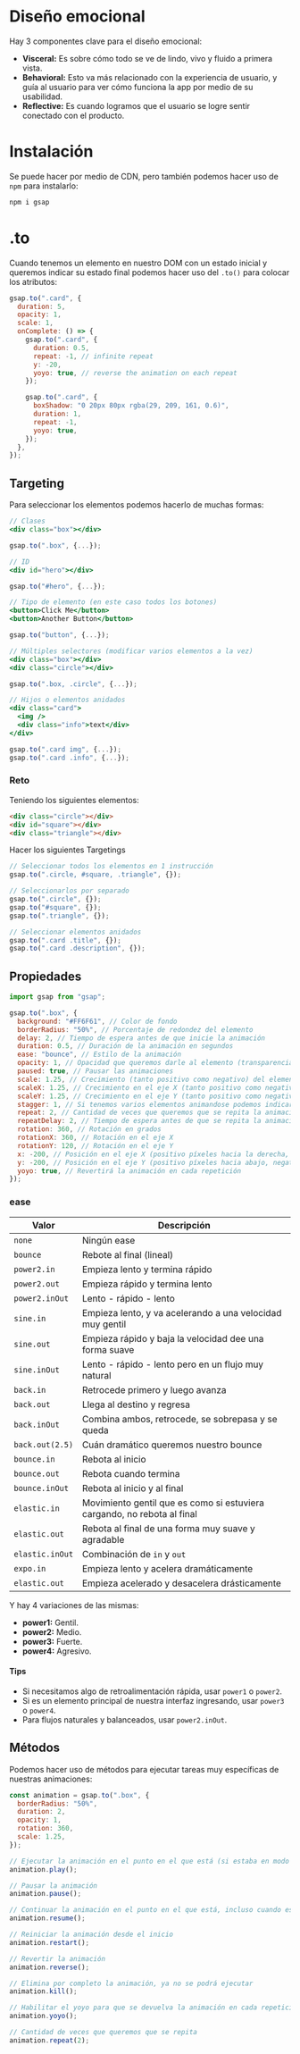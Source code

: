 # Diseño emocional

Hay 3 componentes clave para el diseño emocional:

- **Visceral:** Es sobre cómo todo se ve de lindo, vivo y fluido a primera vista.
- **Behavioral:** Esto va más relacionado con la experiencia de usuario, y guía al usuario para ver cómo funciona la app por medio de su usabilidad.
- **Reflective:** Es cuando logramos que el usuario se logre sentir conectado con el producto.

# Instalación

Se puede hacer por medio de CDN, pero también podemos hacer uso de `npm` para instalarlo:

```bash
npm i gsap
```

# .to

Cuando tenemos un elemento en nuestro DOM con un estado inicial y queremos indicar su estado final podemos hacer uso del `.to()` para colocar los atributos:

```javascript
gsap.to(".card", {
  duration: 5,
  opacity: 1,
  scale: 1,
  onComplete: () => {
    gsap.to(".card", {
      duration: 0.5,
      repeat: -1, // infinite repeat
      y: -20,
      yoyo: true, // reverse the animation on each repeat
    });

    gsap.to(".card", {
      boxShadow: "0 20px 80px rgba(29, 209, 161, 0.6)",
      duration: 1,
      repeat: -1,
      yoyo: true,
    });
  },
});
```

## Targeting

Para seleccionar los elementos podemos hacerlo de muchas formas:

```jsx
// Clases
<div class="box"></div>

gsap.to(".box", {...});

// ID
<div id="hero"></div>

gsap.to("#hero", {...});

// Tipo de elemento (en este caso todos los botones)
<button>Click Me</button>
<button>Another Button</button>

gsap.to("button", {...});

// Múltiples selectores (modificar varios elementos a la vez)
<div class="box"></div>
<div class="circle"></div>

gsap.to(".box, .circle", {...});

// Hijos o elementos anidados
<div class="card">
  <img />
  <div class="info">text</div>
</div>

gsap.to(".card img", {...});
gsap.to(".card .info", {...});
```

### Reto

Teniendo los siguientes elementos:

```html
<div class="circle"></div>
<div id="square"></div>
<div class="triangle"></div>
```

Hacer los siguientes Targetings

```javascript
// Seleccionar todos los elementos en 1 instrucción
gsap.to(".circle, #square, .triangle", {});

// Seleccionarlos por separado
gsap.to(".circle", {});
gsap.to("#square", {});
gsap.to(".triangle", {});

// Seleccionar elementos anidados
gsap.to(".card .title", {});
gsap.to(".card .description", {});
```

## Propiedades

```javascript
import gsap from "gsap";

gsap.to(".box", {
  background: "#FF6F61", // Color de fondo
  borderRadius: "50%", // Porcentaje de redondez del elemento
  delay: 2, // Tiempo de espera antes de que inicie la animación
  duration: 0.5, // Duración de la animación en segundos
  ease: "bounce", // Estilo de la animación
  opacity: 1, // Opacidad que queremos darle al elemento (transparencia)
  paused: true, // Pausar las animaciones
  scale: 1.25, // Crecimiento (tanto positivo como negativo) del elemento
  scaleX: 1.25, // Crecimiento en el eje X (tanto positivo como negativo) del elemento
  scaleY: 1.25, // Crecimiento en el eje Y (tanto positivo como negativo) del elemento
  stagger: 1, // Si tenemos varios elementos animandose podemos indicar cuántos queremos que se hagan a la vez
  repeat: 2, // Cantidad de veces que queremos que se repita la animación (-1 es infinito)
  repeatDelay: 2, // Tiempo de espera antes de que se repita la animación
  rotation: 360, // Rotación en grados
  rotationX: 360, // Rotación en el eje X
  rotationY: 120, // Rotación en el eje Y
  x: -200, // Posición en el eje X (positivo píxeles hacia la derecha, negativo hacia la izquierda)
  y: -200, // Posición en el eje Y (positivo píxeles hacia abajo, negativo hacia arriba)
  yoyo: true, // Revertirá la animación en cada repetición
});
```

### ease

| Valor           | Descripción                                                             |
| --------------- | ----------------------------------------------------------------------- |
| `none`          | Ningún ease                                                             |
| `bounce`        | Rebote al final (lineal)                                                |
| `power2.in`     | Empieza lento y termina rápido                                          |
| `power2.out`    | Empieza rápido y termina lento                                          |
| `power2.inOut`  | Lento - rápido - lento                                                  |
| `sine.in`       | Empieza lento, y va acelerando a una velocidad muy gentil               |
| `sine.out`      | Empieza rápido y baja la velocidad dee una forma suave                  |
| `sine.inOut`    | Lento - rápido - lento pero en un flujo muy natural                     |
| `back.in`       | Retrocede primero y luego avanza                                        |
| `back.out`      | Llega al destino y regresa                                              |
| `back.inOut`    | Combina ambos, retrocede, se sobrepasa y se queda                       |
| `back.out(2.5)` | Cuán dramático queremos nuestro bounce                                  |
| `bounce.in`     | Rebota al inicio                                                        |
| `bounce.out`    | Rebota cuando termina                                                   |
| `bounce.inOut`  | Rebota al inicio y al final                                             |
| `elastic.in`    | Movimiento gentil que es como si estuviera cargando, no rebota al final |
| `elastic.out`   | Rebota al final de una forma muy suave y agradable                      |
| `elastic.inOut` | Combinación de `in` y `out`                                             |
| `expo.in`       | Empieza lento y acelera dramáticamente                                  |
| `elastic.out`   | Empieza acelerado y desacelera drásticamente                            |

Y hay 4 variaciones de las mismas:

- **power1:** Gentil.
- **power2:** Medio.
- **power3:** Fuerte.
- **power4:** Agresivo.

#### Tips

- Si necesitamos algo de retroalimentación rápida, usar `power1` o `power2`.
- Si es un elemento principal de nuestra interfaz ingresando, usar `power3` o `power4`.
- Para flujos naturales y balanceados, usar `power2.inOut`.

## Métodos

Podemos hacer uso de métodos para ejecutar tareas muy específicas de nuestras animaciones:

```javascript
const animation = gsap.to(".box", {
  borderRadius: "50%",
  duration: 2,
  opacity: 1,
  rotation: 360,
  scale: 1.25,
});

// Ejecutar la animación en el punto en el que está (si estaba en modo reverse irá en el sentido normal nuevamente)
animation.play();

// Pausar la animación
animation.pause();

// Continuar la animación en el punto en el que está, incluso cuando está en reverse
animation.resume();

// Reiniciar la animación desde el inicio
animation.restart();

// Revertir la animación
animation.reverse();

// Elimina por completo la animación, ya no se podrá ejecutar
animation.kill();

// Habilitar el yoyo para que se devuelva la animación en cada repetición
animation.yoyo();

// Cantidad de veces que queremos que se repita
animation.repeat(2);
```
